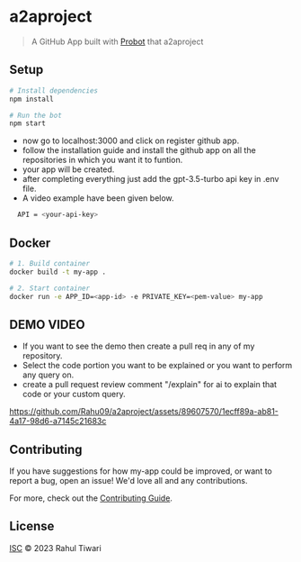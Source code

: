 # a2aproject

> A GitHub App built with [Probot](https://github.com/probot/probot) that a2aproject

## Setup

```sh
# Install dependencies
npm install

# Run the bot
npm start

```
- now go to localhost:3000 and click on register github app.
- follow the installation guide and install the github app on all the repositories in which you want it to funtion.
- your app will be created.
- after completing everything just add the gpt-3.5-turbo api key in .env file.
- A video example have been given below.

```sh
  API = <your-api-key>
```

## Docker

```sh
# 1. Build container
docker build -t my-app .

# 2. Start container
docker run -e APP_ID=<app-id> -e PRIVATE_KEY=<pem-value> my-app
```

## DEMO VIDEO
- If you want to see the demo then create a pull req in any of my repository.
- Select the code portion you want to be explained or you want to perform any query on.
- create a pull request review comment "/explain" for ai to explain that code or your custom query.

https://github.com/Rahu09/a2aproject/assets/89607570/1ecff89a-ab81-4a17-98d6-a7145c21683c


## Contributing

If you have suggestions for how my-app could be improved, or want to report a bug, open an issue! We'd love all and any contributions.

For more, check out the [Contributing Guide](CONTRIBUTING.md).

## License

[ISC](LICENSE) © 2023 Rahul Tiwari
